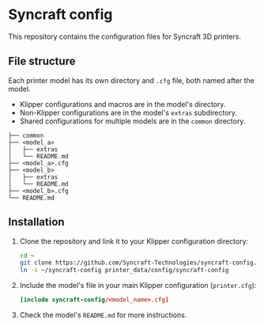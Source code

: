 # Syncraft config

This repository contains the configuration files for Syncraft 3D printers.

## File structure

Each printer model has its own directory and `.cfg` file, both named after the model.

- Klipper configurations and macros are in the model's directory.
- Non-Klipper configurations are in the model's `extras` subdirectory.
- Shared configurations for multiple models are in the `common` directory.

```
├── common
├── <model_a>
│   ├── extras
│   └── README.md
├── <model_a>.cfg
├── <model_b>
│   ├── extras
│   └── README.md
├── <model_b>.cfg
└── README.md
```

## Installation

1. Clone the repository and link it to your Klipper configuration directory:
	```bash
	cd ~
	git clone https://github.com/Syncraft-Technologies/syncraft-config.git
	ln -s ~/syncraft-config printer_data/config/syncraft-config
	```
2. Include the model's file in your main Klipper configuration (`printer.cfg`):
	```conf
	[include syncraft-config/<model_name>.cfg]
	```
3. Check the model's `README.md` for more instructions.